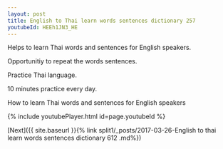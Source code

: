 ```yaml
---
layout: post
title: English to Thai learn words sentences dictionary 257 
youtubeId: HEEh1JN3_HE
---
```

 
 
Helps to learn Thai words and sentences for English speakers.

Opportunitiy to repeat the words sentences. 

Practice Thai language. 
 
10 minutes practice every day. 
 
How to learn Thai words and sentences for English speakers 
 
{% include youtubePlayer.html id=page.youtubeId %}
 
 
[Next]({{ site.baseurl }}{% link  split1/_posts/2017-03-26-English to thai learn words sentences dictionary 612 .md%})
 
